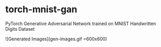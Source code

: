 # torch-mnist-gan

PyTorch Generative Adversarial Network trained on MNIST Handwritten Digits Dataset

![Generated Images](gen-images.gif =600x600)